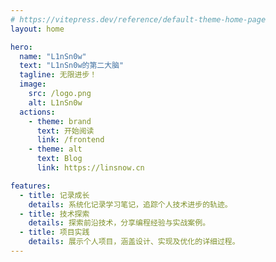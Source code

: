 ```yaml
---
# https://vitepress.dev/reference/default-theme-home-page
layout: home

hero:
  name: "L1nSn0w"
  text: "L1nSn0w的第二大脑"
  tagline: 无限进步！
  image:
    src: /logo.png
    alt: L1nSn0w
  actions:
    - theme: brand
      text: 开始阅读
      link: /frontend
    - theme: alt
      text: Blog
      link: https://linsnow.cn

features:
  - title: 记录成长
    details: 系统化记录学习笔记，追踪个人技术进步的轨迹。
  - title: 技术探索
    details: 探索前沿技术，分享编程经验与实战案例。
  - title: 项目实践
    details: 展示个人项目，涵盖设计、实现及优化的详细过程。
---
```


